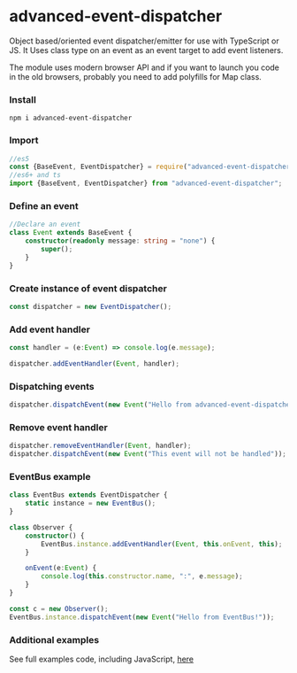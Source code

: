 # advanced-event-dispatcher
Object based/oriented event dispatcher/emitter for use with TypeScript or JS. It Uses class type on an event as an event target to add event listeners. 

The module uses modern browser API and if you want to launch you code in the old browsers, probably you need to add polyfills for Map class.

### Install
```text
npm i advanced-event-dispatcher
```

### Import
```TypeScript
//es5
const {BaseEvent, EventDispatcher} = require("advanced-event-dispatcher");
//es6+ and ts
import {BaseEvent, EventDispatcher} from "advanced-event-dispatcher";
```

### Define an event
```TypeScript
//Declare an event
class Event extends BaseEvent {
    constructor(readonly message: string = "none") {
        super();
    }
}
```

### Create instance of event dispatcher
```TypeScript
const dispatcher = new EventDispatcher();
```

### Add event handler
```TypeScript
const handler = (e:Event) => console.log(e.message);

dispatcher.addEventHandler(Event, handler);
```

### Dispatching events
```TypeScript
dispatcher.dispatchEvent(new Event("Hello from advanced-event-dispatcher!"));
```

### Remove event handler
```TypeScript
dispatcher.removeEventHandler(Event, handler);
dispatcher.dispatchEvent(new Event("This event will not be handled"));
```

### EventBus example
```TypeScript
class EventBus extends EventDispatcher {
    static instance = new EventBus();
}

class Observer {
    constructor() {
        EventBus.instance.addEventHandler(Event, this.onEvent, this);
    }

    onEvent(e:Event) {
        console.log(this.constructor.name, ":", e.message);
    }
}

const c = new Observer();
EventBus.instance.dispatchEvent(new Event("Hello from EventBus!"));
```

### Additional examples
See full examples code, including JavaScript, [here](https://github.com/Gaikov/advanced-event-dispatcher-exmples)

